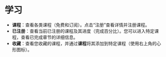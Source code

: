 # **学习**

- **课程**：查看各类课程（免费和订阅）。点击“注册”查看详情并注册课程。
- **已注册**：查看当前已注册的课程及其进度（完成百分比）。您可以进入特定课程，查看已完成章节的详细信息。
- **收藏**：查看您收藏的课程，并通过**课程**将其添加到特定课程（使用右上角的心形图标）。
